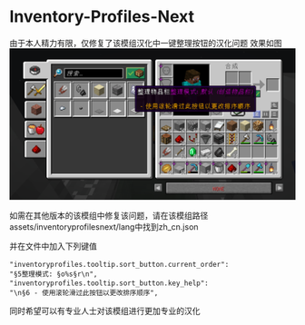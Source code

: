 # Inventory-Profiles-Next

由于本人精力有限，仅修复了该模组汉化中一键整理按钮的汉化问题
效果如图
![示例图片](https://github.com/JingYin233/Inventory-Profiles-Next/blob/main/420.png)



如需在其他版本的该模组中修复该问题，请在该模组路径assets/inventoryprofilesnext/lang中找到zh_cn.json

并在文件中加入下列键值

```
"inventoryprofiles.tooltip.sort_button.current_order":                               "§5整理模式: §o%s§r\n",
"inventoryprofiles.tooltip.sort_button.key_help":                                    "\n§6 - 使用滚轮滑过此按钮以更改排序顺序",
```

同时希望可以有专业人士对该模组进行更加专业的汉化
